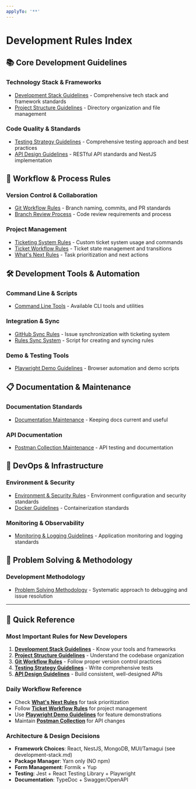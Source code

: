 ```yaml
---
applyTo: '**'
---
```


# Development Rules Index

## 📚 Core Development Guidelines

### Technology Stack & Frameworks

- [Development Stack Guidelines](./development-stack.md) - Comprehensive tech stack and framework standards
- [Project Structure Guidelines](./project-structure.md) - Directory organization and file management

### Code Quality & Standards

- [Testing Strategy Guidelines](./testing-strategy.md) - Comprehensive testing approach and best practices
- [API Design Guidelines](./api-design.md) - RESTful API standards and NestJS implementation

## 🔄 Workflow & Process Rules

### Version Control & Collaboration

- [Git Workflow Rules](./git-workflow.md) - Branch naming, commits, and PR standards
- [Branch Review Process](./branch-review-process.md) - Code review requirements and process

### Project Management

- [Ticketing System Rules](./ticketing.md) - Custom ticket system usage and commands
- [Ticket Workflow Rules](./ticket-workflow.md) - Ticket state management and transitions
- [What's Next Rules](./whats-next.md) - Task prioritization and next actions

## 🛠️ Development Tools & Automation

### Command Line & Scripts

- [Command Line Tools](./command-line-tools.md) - Available CLI tools and utilities

### Integration & Sync

- [GitHub Sync Rules](./github-sync.md) - Issue synchronization with ticketing system
- [Rules Sync System](./rule-create.js) - Script for creating and syncing rules

### Demo & Testing Tools

- [Playwright Demo Guidelines](./playwright-demos.md) - Browser automation and demo scripts

## 📋 Documentation & Maintenance

### Documentation Standards

- [Documentation Maintenance](./documentation-maintenance.md) - Keeping docs current and useful

### API Documentation

- [Postman Collection Maintenance](./postman-collection-maintenance.md) - API testing and documentation

## 🚀 DevOps & Infrastructure

### Environment & Security

- [Environment & Security Rules](./environment-security.md) - Environment configuration and security standards
- [Docker Guidelines](./docker.md) - Containerization standards

### Monitoring & Observability

- [Monitoring & Logging Guidelines](./monitoring-logging.md) - Application monitoring and logging standards

## 🧠 Problem Solving & Methodology

### Development Methodology

- [Problem Solving Methodology](./problem-solving.md) - Systematic approach to debugging and issue resolution

---

## 🎯 Quick Reference

### Most Important Rules for New Developers

1. **[Development Stack Guidelines](./development-stack.md)** - Know your tools and frameworks
2. **[Project Structure Guidelines](./project-structure.md)** - Understand the codebase organization
3. **[Git Workflow Rules](./git-workflow.md)** - Follow proper version control practices
4. **[Testing Strategy Guidelines](./testing-strategy.md)** - Write comprehensive tests
5. **[API Design Guidelines](./api-design.md)** - Build consistent, well-designed APIs

### Daily Workflow Reference

- Check **[What's Next Rules](./whats-next.md)** for task prioritization
- Follow **[Ticket Workflow Rules](./ticket-workflow.md)** for project management
- Use **[Playwright Demo Guidelines](./playwright-demos.md)** for feature demonstrations
- Maintain **[Postman Collection](./postman-collection-maintenance.md)** for API changes

### Architecture & Design Decisions

- **Framework Choices**: React, NestJS, MongoDB, MUI/Tamagui (see development-stack.md)
- **Package Manager**: Yarn only (NO npm)
- **Form Management**: Formik + Yup
- **Testing**: Jest + React Testing Library + Playwright
- **Documentation**: TypeDoc + Swagger/OpenAPI
